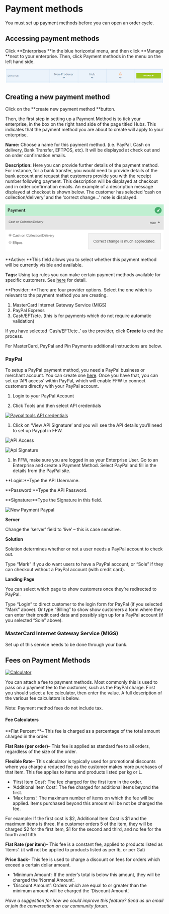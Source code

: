 # Payment methods

You must set up payment methods before you can open an order cycle.

## Accessing payment methods

Click **Enterprises **in the blue horizontal menu, and then click **Manage **next to your enterprise. Then, click Payment methods in the menu on the left hand side.

![](/assets/19-PaymentMethods-1-Access-demo-hub-profile-edit_old.png)

## Creating a new payment method

Click on the **create new payment method **button.

Then, the first step in setting up a Payment Method is to tick your enterprise, in the box on the right hand side of the page titled Hubs.  This indicates that the payment method you are about to create will apply to your enterprise.

**Name:** Choose a name for this payment method. \(i.e. PayPal, Cash on delivery, Bank Transfer, EFTPOS, etc\). It will be displayed at check out and on order confirmation emails.

**Description:** Here you can provide further details of the payment method. For instance, for a bank transfer, you would need to provide details of the bank account and request that customers provide you with the receipt number following payment. This description will be displayed at checkout and in order confirmation emails. An example of a description message displayed at checkout is shown below. The customer has selected ‘cash on collection/delivery’ and the ‘correct change…’ note is displayed.

![](/assets/19-PaymentMethods-2-Payment-at-checkout_old.png)

**Active: **This field allows you to select whether this payment method will be currently visible and available.

**Tags:** Using tag rules you can make certain payment methods available for specific customers. See [here](/customer-accounts-and-tagging.md) for detail.

**Provider: **There are four provider options. Select the one which is relevant to the payment method you are creating.

1. MasterCard Internet Gateway Service \(MIGS\)
2. PayPal Express
3. Cash/EFT/etc. \(this is for payments which do not require automatic validation\)

If you have selected ‘Cash/EFT/etc..’ as the provider, click **Create** to end the process.

For MasterCard, PayPal and Pin Payments additional instructions are below.

### PayPal

To setup a PayPal payment method, you need a PayPal business or merchant account. You can create one [here](https://www.paypal.com/au/webapps/mpp/merchant). Once you have that, you can set up ‘API access’ within PayPal, which will enable FFW to connect customers directly with your PayPal account.

1. Login to your PayPal Account

2. Click Tools and then select API credentials

[![](https://openfoodnetwork.org/wp-content/uploads/2015/05/Paypal-tools-API-credentials.png "Paypal tools API credentials")](https://openfoodnetwork.org/wp-content/uploads/2015/05/Paypal-tools-API-credentials.png)

1. Click on ‘View API Signature’  and you will see the API details you’ll need to set up Paypal in FFW.

![](https://openfoodnetwork.org/wp-content/uploads/2015/05/API-Access.png "API Access")

![](https://openfoodnetwork.org/wp-content/uploads/2015/05/Api-Signature.png "Api Signature")

1. In FFW, make sure you are logged in as your Enterprise User. Go to an Enterprise and create a Payment Method. Select PayPal and fill in the details from the PayPal site.

**Login:**Type the API Username.

**Password:**Type the API Password.

**Signature:**Type the Signature  in this field.

![](https://openfoodnetwork.org/wp-content/uploads/2015/05/New-Payment-Paypal-1.png "New Payment Paypal")

**Server**

Change the ‘server’ field to ‘live’ – this is case sensitive.

**Solution**

Solution determines whether or not a user needs a PayPal account to check out.

Type “Mark” if you do want users to have a PayPal account, or “Sole” if they can checkout without a PayPal account \(with credit card\).

**Landing Page**

You can select which page to show customers once they’re redirected to PayPal.

Type “Login” to direct customer to the login form for PayPal \(if you selected “Mark” above\). Or type “Billing” to show show customers a form where they can enter their credit card data and possibly sign up for a PayPal account \(if you selected “Sole” above\).

### MasterCard Internet Gateway Service \(MIGS\)

Set up of this service needs to be done through your bank.

## Fees on Payment Methods

[![](https://openfoodnetwork.org/wp-content/uploads/2015/05/Calculator.png "Calculator")](https://openfoodnetwork.org/wp-content/uploads/2015/05/Calculator.png)

You can attach a fee to payment methods. Most commonly this is used to pass on a payment fee to the customer, such as the PayPal charge. First you should select a fee calculator, then enter the value. A full description of the various fee calculators is below.

Note: Payment method fees do not include tax.

#### Fee Calculators

**Flat Percent **– This fee is charged as a percentage of the total amount charged in the order.

**Flat Rate \(per order\)**– This fee is applied as standard fee to all orders, regardless of the size of the order.

**Flexible Rate**– This calculator is typically used for promotional discounts where you charge a reduced fee as the customer makes more purchases of that item. This fee applies to items and products listed per kg or L.

* ‘First Item Cost’: The fee charged for the first item in the order.
* ‘Additional Item Cost’: The fee charged for additional items beyond the first.
* ‘Max Items’: The maximum number of items on which the fee will be applied. Items purchased beyond this amount will be not be charged the fee.

For example: If the first cost is $2, Additional Item Cost is $1 and the maximum items is three. If a customer orders 5 of the item, they will be charged $2 for the first item, $1 for the second and third, and no fee for the fourth and fifth.

**Flat Rate \(per item\)**–  This fee is a constant fee, applied to products listed as ‘items’. \(it will not be applied to products listed as per lb, or per Gal\)

**Price Sack**– This fee is used to charge a discount on fees for orders which exceed a certain dollar amount.

* ‘Minimum Amount’: If the order’s total is below this amount, they will be charged the ‘Normal Amount’.
* ‘Discount Amount’: Orders which are equal to or greater than the minimum amount will be charged the ‘Discount Amount’.

_Have a suggestion for how we could improve this feature? Send us an email or join the conversation on our community forum._

